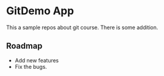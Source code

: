 # GitDemo App
This a sample repos about git course. There is some addition.

## Roadmap
 * Add new features
 * Fix the bugs.
